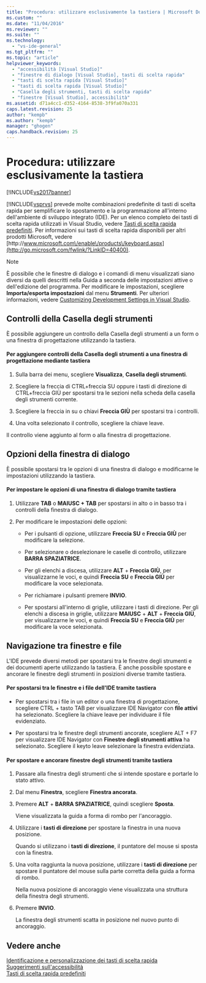 ```yaml
---
title: "Procedura: utilizzare esclusivamente la tastiera | Microsoft Docs"
ms.custom: ""
ms.date: "11/04/2016"
ms.reviewer: ""
ms.suite: ""
ms.technology: 
  - "vs-ide-general"
ms.tgt_pltfrm: ""
ms.topic: "article"
helpviewer_keywords: 
  - "accessibilità [Visual Studio]"
  - "finestre di dialogo [Visual Studio], tasti di scelta rapida"
  - "tasti di scelta rapida [Visual Studio]"
  - "tasti di scelta rapida [Visual Studio]"
  - "Casella degli strumenti, tasti di scelta rapida"
  - "finestre [Visual Studio], accessibilità"
ms.assetid: d71a4cc1-d352-4164-8538-3f9fa070a331
caps.latest.revision: 25
author: "kempb"
ms.author: "kempb"
manager: "ghogen"
caps.handback.revision: 25
---
```

# Procedura: utilizzare esclusivamente la tastiera
[!INCLUDE[vs2017banner](../../code-quality/includes/vs2017banner.md)]

[!INCLUDE[vsprvs](../../code-quality/includes/vsprvs_md.md)] prevede molte combinazioni predefinite di tasti di scelta rapida per semplificare lo spostamento e la programmazione all'interno dell'ambiente di sviluppo integrato \(IDE\).  Per un elenco completo dei tasti di scelta rapida utilizzati in Visual Studio, vedere [Tasti di scelta rapida predefiniti](../../ide/default-keyboard-shortcuts-in-visual-studio.md). Per informazioni sui tasti di scelta rapida disponibili per altri prodotti Microsoft, vedere [http:\/\/www.microsoft.com\/enable\/products\/keyboard.aspx](http://go.microsoft.com/fwlink/?LinkID=40400).  
  
> [!NOTE]
>  È possibile che le finestre di dialogo e i comandi di menu visualizzati siano diversi da quelli descritti nella Guida a seconda delle impostazioni attive o dell'edizione del programma.  Per modificare le impostazioni, scegliere **Importa\/esporta impostazioni** dal menu **Strumenti**.  Per ulteriori informazioni, vedere [Customizing Development Settings in Visual Studio](http://msdn.microsoft.com/it-it/22c4debb-4e31-47a8-8f19-16f328d7dcd3).  
  
## Controlli della Casella degli strumenti  
 È possibile aggiungere un controllo della Casella degli strumenti a un form o una finestra di progettazione utilizzando la tastiera.  
  
#### Per aggiungere controlli della Casella degli strumenti a una finestra di progettazione mediante tastiera  
  
1.  Sulla barra dei menu, scegliere **Visualizza**, **Casella degli strumenti**.  
  
2.  Scegliere la freccia di CTRL\+freccia SU oppure i tasti di direzione di CTRL\+freccia GIÙ per spostarsi tra le sezioni nella scheda della casella degli strumenti corrente.  
  
3.  Scegliere la freccia in su o chiavi **Freccia GIÙ** per spostarsi tra i controlli.  
  
4.  Una volta selezionato il controllo, scegliere la chiave leave.  
  
 Il controllo viene aggiunto al form o alla finestra di progettazione.  
  
## Opzioni della finestra di dialogo  
 È possibile spostarsi tra le opzioni di una finestra di dialogo e modificarne le impostazioni utilizzando la tastiera.  
  
#### Per impostare le opzioni di una finestra di dialogo tramite tastiera  
  
1.  Utilizzare **TAB** o **MAIUSC \+ TAB** per spostarsi in alto o in basso tra i controlli della finestra di dialogo.  
  
2.  Per modificare le impostazioni delle opzioni:  
  
    -   Per i pulsanti di opzione, utilizzare **Freccia SU** e **Freccia GIÙ** per modificare la selezione.  
  
    -   Per selezionare o deselezionare le caselle di controllo, utilizzare **BARRA SPAZIATRICE**.  
  
    -   Per gli elenchi a discesa, utilizzare **ALT** \+ **Freccia GIÙ**, per visualizzarne le voci, e quindi **Freccia SU** e **Freccia GIÙ** per modificare la voce selezionata.  
  
    -   Per richiamare i pulsanti premere **INVIO**.  
  
    -   Per spostarsi all'interno di griglie, utilizzare i tasti di direzione.  Per gli elenchi a discesa in griglie, utilizzare **MAIUSC** \+ **ALT** \+ **Freccia GIÙ**, per visualizzarne le voci, e quindi **Freccia SU** e **Freccia GIÙ** per modificare la voce selezionata.  
  
## Navigazione tra finestre e file  
 L'IDE prevede diversi metodi per spostarsi tra le finestre degli strumenti e dei documenti aperte utilizzando la tastiera.  È anche possibile spostare e ancorare le finestre degli strumenti in posizioni diverse tramite tastiera.  
  
#### Per spostarsi tra le finestre e i file dell'IDE tramite tastiera  
  
-   Per spostarsi tra i file in un editor o una finestra di progettazione, scegliere CTRL \+ tasto TAB per visualizzare IDE Navigator con **file attivi** ha selezionato.  Scegliere la chiave leave per individuare il file evidenziato.  
  
-   Per spostarsi tra le finestre degli strumenti ancorate, scegliere ALT \+ F7 per visualizzare IDE Navigator con **Finestre degli strumenti attiva** ha selezionato.  Scegliere il keyto leave selezionare la finestra evidenziata.  
  
#### Per spostare e ancorare finestre degli strumenti tramite tastiera  
  
1.  Passare alla finestra degli strumenti che si intende spostare e portarle lo stato attivo.  
  
2.  Dal menu **Finestra**, scegliere **Finestra ancorata**.  
  
3.  Premere **ALT** \+ **BARRA SPAZIATRICE**, quindi scegliere **Sposta**.  
  
     Viene visualizzata la guida a forma di rombo per l'ancoraggio.  
  
4.  Utilizzare i **tasti di direzione** per spostare la finestra in una nuova posizione.  
  
     Quando si utilizzano i **tasti di direzione**, il puntatore del mouse si sposta con la finestra.  
  
5.  Una volta raggiunta la nuova posizione, utilizzare i **tasti di direzione** per spostare il puntatore del mouse sulla parte corretta della guida a forma di rombo.  
  
     Nella nuova posizione di ancoraggio viene visualizzata una struttura della finestra degli strumenti.  
  
6.  Premere **INVIO**.  
  
     La finestra degli strumenti scatta in posizione nel nuovo punto di ancoraggio.  
  
## Vedere anche  
 [Identificazione e personalizzazione dei tasti di scelta rapida](../../ide/identifying-and-customizing-keyboard-shortcuts-in-visual-studio.md)   
 [Suggerimenti sull'accessibilità](../../ide/reference/accessibility-tips-and-tricks.md)   
 [Tasti di scelta rapida predefiniti](../../ide/default-keyboard-shortcuts-in-visual-studio.md)